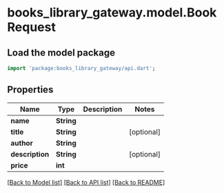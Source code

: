 # books_library_gateway.model.BookRequest

## Load the model package
```dart
import 'package:books_library_gateway/api.dart';
```

## Properties
Name | Type | Description | Notes
------------ | ------------- | ------------- | -------------
**name** | **String** |  | 
**title** | **String** |  | [optional] 
**author** | **String** |  | 
**description** | **String** |  | [optional] 
**price** | **int** |  | 

[[Back to Model list]](../README.md#documentation-for-models) [[Back to API list]](../README.md#documentation-for-api-endpoints) [[Back to README]](../README.md)


